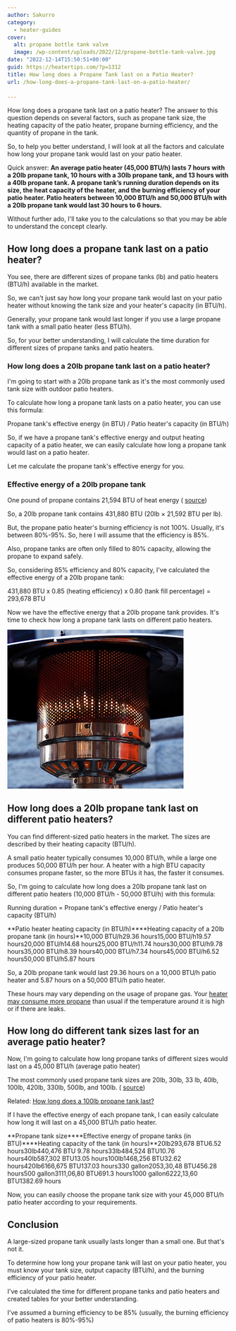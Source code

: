 ```yaml
---
author: Sakurro
category:
  - heater-guides
cover:
  alt: propane bottle tank valve
  image: /wp-content/uploads/2022/12/propane-bottle-tank-valve.jpg
date: "2022-12-14T15:50:51+00:00"
guid: https://heatertips.com/?p=1312
title: How long does a Propane Tank last on a Patio Heater?
url: /how-long-does-a-propane-tank-last-on-a-patio-heater/

---
```

How long does a propane tank last on a patio heater? The answer to this question depends on several factors, such as propane tank size, the heating capacity of the patio heater, propane burning efficiency, and the quantity of propane in the tank.

So, to help you better understand, I will look at all the factors and calculate how long your propane tank would last on your patio heater.

Quick answer: **An average patio heater (45,000 BTU/h) lasts 7 hours with a 20lb propane tank, 10 hours with a 30lb propane tank, and 13 hours with a 40lb propane tank. A propane tank’s running duration depends on its size, the heat capacity of the heater, and the burning efficiency of your patio heater. Patio heaters between 10,000 BTU/h and 50,000 BTU/h with a 20lb propane tank would last 30 hours to 6 hours.**

Without further ado, I'll take you to the calculations so that you may be able to understand the concept clearly.

## How long does a propane tank last on a patio heater?

You see, there are different sizes of propane tanks (lb) and patio heaters (BTU/h) available in the market.

So, we can't just say how long your propane tank would last on your patio heater without knowing the tank size and your heater's capacity (in BTU/h).

Generally, your propane tank would last longer if you use a large propane tank with a small patio heater (less BTU/h).

So, for your better understanding, I will calculate the time duration for different sizes of propane tanks and patio heaters.

### How long does a 20lb propane tank last on a patio heater?

I'm going to start with a 20lb propane tank as it's the most commonly used tank size with outdoor patio heaters.

To calculate how long a propane tank lasts on a patio heater, you can use this formula:

Propane tank's effective energy (in BTU) / Patio heater's capacity (in BTU/h)

So, if we have a propane tank's effective energy and output heating capacity of a patio heater, we can easily calculate how long a propane tank would last on a patio heater.

Let me calculate the propane tank's effective energy for you.

### Effective energy of a 20lb propane tank

One pound of propane contains 21,594 BTU of heat energy ( [source](https://www.elgas.com.au/blog/389-lpg-conversions-kg-litres-mj-kwh-and-m3/))

So, a 20lb propane tank contains 431,880 BTU (20lb × 21,592 BTU per lb).

But, the propane patio heater's burning efficiency is not 100%. Usually, it's between 80%-95%. So, here I will assume that the efficiency is 85%.

Also, propane tanks are often only filled to 80% capacity, allowing the propane to expand safely.

So, considering 85% efficiency and 80% capacity, I've calculated the effective energy of a 20lb propane tank:

431,880 BTU x 0.85 (heating efficiency) x 0.80 (tank fill percentage) = 293,678 BTU

Now we have the effective energy that a 20lb propane tank provides. It's time to check how long a propane tank lasts on different patio heaters.

![patio heater](/wp-content/uploads/2022/12/patio-heater.jpg)

## How long does a 20lb propane tank last on different patio heaters?

You can find different-sized patio heaters in the market. The sizes are described by their heating capacity (BTU/h).

A small patio heater typically consumes 10,000 BTU/h, while a large one produces 50,000 BTU/h per hour. A heater with a high BTU capacity consumes propane faster, so the more BTUs it has, the faster it consumes.

So, I'm going to calculate how long does a 20lb propane tank last on different patio heaters (10,000 BTU/h - 50,000 BTU/h) with this formula:

Running duration = Propane tank's effective energy / Patio heater's capacity (BTU/h)

**Patio heater heating capacity (in BTU/h)****Heating capacity of a 20lb propane tank (in hours)**10,000 BTU/h29.36 hours15,000 BTU/h19.57 hours20,000 BTU/h14.68 hours25,000 BTU/h11.74 hours30,000 BTU/h9.78 hours35,000 BTU/h8.39 hours40,000 BTU/h7.34 hours45,000 BTU/h6.52 hours50,000 BTU/h5.87 hours

So, a 20lb propane tank would last 29.36 hours on a 10,000 BTU/h patio heater and 5.87 hours on a 50,000 BTU/h patio heater.

These hours may vary depending on the usage of propane gas. Your [heater may consume more propane](/why-is-propane-heater-using-so-much-gas/) than usual if the temperature around it is high or if there are leaks.

## How long do different tank sizes last for an average patio heater?

Now, I'm going to calculate how long propane tanks of different sizes would last on a 45,000 BTU/h (average patio heater)

The most commonly used propane tank sizes are 20lb, 30lb, 33 lb, 40lb, 100lb, 420lb, 330lb, 500lb, and 100lb. ( [source](https://www.couchoilcompany.com/what-size-propane-tank/))

Related: [How long does a 100lb propane tank last?](/how-long-does-a-100lb-propane-tank-last/)

If I have the effective energy of each propane tank, I can easily calculate how long it will last on a 45,000 BTU/h patio heater.

**Propane tank size****Effective energy of propane tanks (in BTU)****Heating capacity of the tank (in hours)**20lb293,678 BTU6.52 hours30lb440,476 BTU 9.78 hours33lb484,524 BTU10.76 hours40lb587,302 BTU13.05 hours100lb1468,256 BTU32.62 hours420lb6166,675 BTU137.03 hours330 gallon2053,30,48 BTU456.28 hours500 gallon3111,06,80 BTU691.3 hours1000 gallon6222,13,60 BTU1382.69 hours

Now, you can easily choose the propane tank size with your 45,000 BTU/h patio heater according to your requirements.

## Conclusion

A large-sized propane tank usually lasts longer than a small one. But that's not it.

To determine how long your propane tank will last on your patio heater, you must know your tank size, output capacity (BTU/h), and the burning efficiency of your patio heater.

I've calculated the time for different propane tanks and patio heaters and created tables for your better understanding.

I've assumed a burning efficiency to be 85% (usually, the burning efficiency of patio heaters is 80%-95%)
